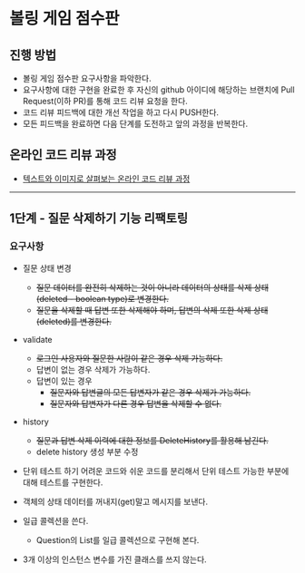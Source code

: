 # 볼링 게임 점수판
## 진행 방법
* 볼링 게임 점수판 요구사항을 파악한다.
* 요구사항에 대한 구현을 완료한 후 자신의 github 아이디에 해당하는 브랜치에 Pull Request(이하 PR)를 통해 코드 리뷰 요청을 한다.
* 코드 리뷰 피드백에 대한 개선 작업을 하고 다시 PUSH한다.
* 모든 피드백을 완료하면 다음 단계를 도전하고 앞의 과정을 반복한다.

## 온라인 코드 리뷰 과정
* [텍스트와 이미지로 살펴보는 온라인 코드 리뷰 과정](https://github.com/next-step/nextstep-docs/tree/master/codereview)

---
## 1단계 - 질문 삭제하기 기능 리팩토링
### 요구사항
- 질문 상태 변경 
  - ~~질문 데이터를 완전히 삭제하는 것이 아니라 데이터의 상태를 삭제 상태(deleted - boolean type)로 변경한다.~~
  - ~~질문을 삭제할 때 답변 또한 삭제해야 하며, 답변의 삭제 또한 삭제 상태(deleted)를 변경한다.~~
- validate
  - ~~로그인 사용자와 질문한 사람이 같은 경우 삭제 가능하다.~~
  - 답변이 없는 경우 삭제가 가능하다.
  - 답변이 있는 경우 
    - ~~질문자와 답변글의 모든 답변자가 같은 경우 삭제가 가능하다.~~
    - ~~질문자와 답변자가 다른 경우 답변을 삭제할 수 없다.~~
- history 
  - ~~질문과 답변 삭제 이력에 대한 정보를 DeleteHistory를 활용해 남긴다.~~
  - delete history 생성 부분 수정  

- 단위 테스트 하기 어려운 코드와 쉬운 코드를 분리해서 단위 테스트 가능한 부분에 대해 테스트를 구현한다. 

- 객체의 상태 데이터를 꺼내지(get)말고 메시지를 보낸다.
- 일급 콜렉션을 쓴다.
  - Question의 List를 일급 콜렉션으로 구현해 본다.
- 3개 이상의 인스턴스 변수를 가진 클래스를 쓰지 않는다.
